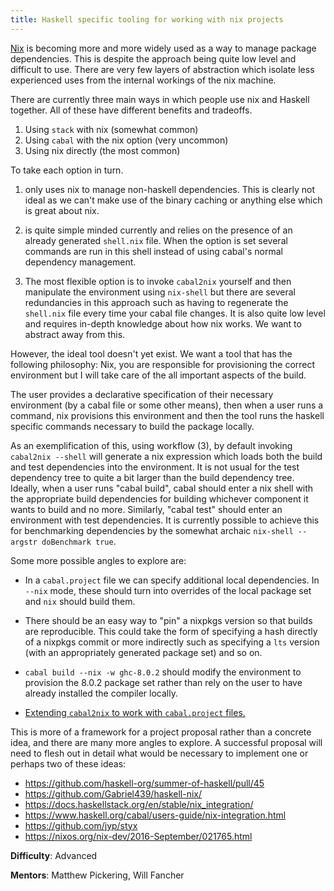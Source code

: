 ```yaml
---
title: Haskell specific tooling for working with nix projects
---
```


[Nix](https://nixos.org/nix/) is becoming more and more widely used as a way to
manage package dependencies.  This is despite the approach being quite low level
and difficult to use. There are very few layers of abstraction which isolate
less experienced uses from the internal workings of the nix machine.

There are currently three main ways in which people use nix and Haskell together.
All of these have different benefits and tradeoffs.

1. Using `stack` with nix (somewhat common)
2. Using `cabal` with the nix option (very uncommon)
3. Using nix directly (the most common)

To take each option in turn.

1.  only uses nix to manage non-haskell dependencies. This is clearly not ideal
    as we can't make use of the binary caching or anything else which is great
    about nix.

2.  is quite simple minded currently and relies on the presence of an already
    generated `shell.nix` file. When the option is set several commands are run
    in this shell instead of using cabal's normal dependency management.

3.  The most flexible option is to invoke `cabal2nix` yourself and then
    manipulate the environment using `nix-shell` but there are several
    redundancies in this approach such as having to regenerate the `shell.nix`
    file every time your cabal file changes.  It is also quite low level and
    requires in-depth knowledge about how nix works. We want to abstract away
    from this.

However, the ideal tool doesn't yet exist. We want a tool that has the following philosophy:
Nix, you are responsible for provisioning the correct environment but I will take
care of the all important aspects of the build.

The user provides a declarative specification of their necessary environment (by a cabal file
or some other means), then when a user runs a command, nix provisions this
environment and then the tool runs the haskell specific commands necessary to
build the package locally.

As an exemplification of this, using workflow (3), by default invoking `cabal2nix --shell`
will generate a nix expression which loads both the build and test dependencies into the
environment. It is not usual for the test dependency tree to quite a bit larger than the
build dependency tree. Ideally, when a user runs "cabal build", cabal should enter
a nix shell with the appropriate build dependencies for building whichever component
it wants to build and no more. Similarly, "cabal test" should enter an
environment with test dependencies. It is currently possible to achieve this
for benchmarking dependencies by the somewhat archaic `nix-shell --argstr doBenchmark true`.

Some more possible angles to explore are:

* In a `cabal.project` file we can specify additional local dependencies.
In `--nix` mode, these should turn into overrides of the local package set and `nix` should
build them.

* There should be an easy way to "pin" a nixpkgs version so that builds are reproducible.
This could take the form of specifying a hash directly of a nixpkgs commit or more indirectly
such as specifying a `lts` version (with an appropriately generated package set) and so on.

* `cabal build --nix -w ghc-8.0.2` should modify the environment to provision the
  8.0.2 package set rather than rely on the user to have already installed the
  compiler locally.

* [Extending `cabal2nix` to work with `cabal.project` files.](https://github.com/haskell-org/summer-of-haskell/pull/45#issuecomment-361255425)

This is more of a framework for a project proposal rather than a concrete idea,
and there are many more angles to explore. A successful proposal will need to
flesh out in detail what would be necessary to implement one or perhaps two of
these ideas:

- <https://github.com/haskell-org/summer-of-haskell/pull/45>
- <https://github.com/Gabriel439/haskell-nix/>
- <https://docs.haskellstack.org/en/stable/nix_integration/>
- <https://www.haskell.org/cabal/users-guide/nix-integration.html>
- <https://github.com/jyp/styx>
- <https://nixos.org/nix-dev/2016-September/021765.html>

**Difficulty**: Advanced

**Mentors**: Matthew Pickering, Will Fancher
